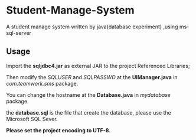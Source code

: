 # Student-Manage-System
A student manage system written by java(database experiment) ,using ms-sql-server
## Usage
Import the **sqljdbc4.jar** as external JAR to the project Referenced Libraries;

Then modify the *SQLUSER* and *SQLPASSWD* at the **UIManager.java** in *com.teamwork.sms* package.

You can change the hostname at the **Database.java** in *mydatabase* package.

the **database.sql** is the file that create the database, please use the Microsoft SQL Sever.

**Please set the project encoding to UTF-8.**